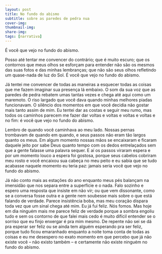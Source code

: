 ```yaml
---
layout: post
title: No fundo do abismo
subtitle: sobre as paredes de pedra nua
cover-img: 
thumbnail-img: 
share-img: 
tags: [narrativa]
---
```


É você que vejo no fundo do abismo.

Posso até tentar me convencer do contrário; que é muito escuro; que os contornos que meus olhos se esforçam para entender não são os mesmos das suas fotos e das minhas lembranças; que não são seus olhos refletindo um quase-nada de luz do Sol. É você que vejo no fundo do abismo.

Já tentei me convencer de todas as maneiras a esquecer todas as coisas que me fazem imaginar sua presença lá embaixo. O som da sua voz que as paredes de pedra rebatem umas tantas vezes e chega até aqui como um maremoto. O riso largado que você dava quando minhas melhores piadas funcionavam. O silêncio dos momentos em que você decidia não gostar mais tanto assim de mim. Eu tentei dar as costas e seguir meu rumo, mas todos os caminhos parecem me fazer dar voltas e voltas e voltas e voltas e no fim: é você que vejo no fundo do abismo.

Lembro de quando você caminhava ao meu lado. Nossas pernas trombavam de quando em quando, e seus passos não eram tão largos quanto os meus. Em algum momento nossas mãos se encaixaram e ficaram daquele jeito por sabe Deus quanto tempo com os dedos entrelaçados sem que a gente falasse uma palavra sequer. E aí os passos viraram espera e por um momento louco a espera foi gostosa, porque seus cabelos cobriram meu rosto e você encaixou sua cabeça no meu peito e eu sabia que se tudo acabasse naquele momento eu teria paz: jamais seria você que vejo no fundo do abismo.

Já não conto mais as estações do ano enquanto meus pés balançam na imensidão que nos separa entre a superfície e o nada. Falo sozinho e espero uma resposta que insiste em não vir; ou que vem dissonante, como se a conversa fosse outra e a gente nem soubesse mais sobre o que está falando de verdade. Parece insistência boba, mas meu coração dispara toda vez que um sinal chega até mim. Eu já fui feliz. Nós fomos. Mas hoje em dia ninguém mais me parece feliz de verdade porque a sombra engoliu tudo e sem os contorno de que falei mais cedo é muito difícil entender se o sorriso que eu finjo enxergar é pra mim mesmo. De repente não sei se dá pra esperar ser feliz ou se ainda tem alguém esperando pra ser feliz, porque tudo ficou emaranhado enquanto a noite toma conta de todas as coisas e eu me desespero no exato momento em que percebo que já não existe você – não existo também – e certamente não existe ninguém no fundo do abismo.


